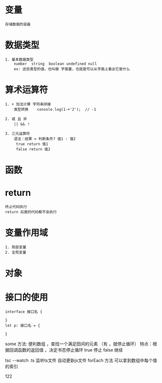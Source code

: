 # 变量 
    存储数据的容器
# 数据类型
    1. 基本数据类型
        number  string  boolean undefined null
        ex: 这些类型的值，也叫做 字面量，也就是可以从字面上看出它是什么
# 算术运算符
    1. + 加法计算 字符串拼接
        类型转换    console.log(1-+'2');  // -1

    2. 或 且 非
        || && ！

    3. 三元运算符
        语法：结果 = 判断条件? 值1 : 值2
         true return 值1
         false return 值2
# 函数 


# return 
    终止代码执行
    return 后面的代码都不会执行

# 变量作用域
    1. 局部变量
    2. 全局变量

# 对象

# 接口的使用
    interface 接口名 {

    }
    let p: 接口名 = {

    }

some 方法: 便利数组 ，查找一个满足田间的元素 （有 ，就停止循环）
特点：根据回调函数的返回值 ，决定书否停止循环  true 停止 false 继续



tsc --watch .ts  监听ts文件  自动更新js文件
forEach 方法 可以拿到数组中每个值的索引

122

    

